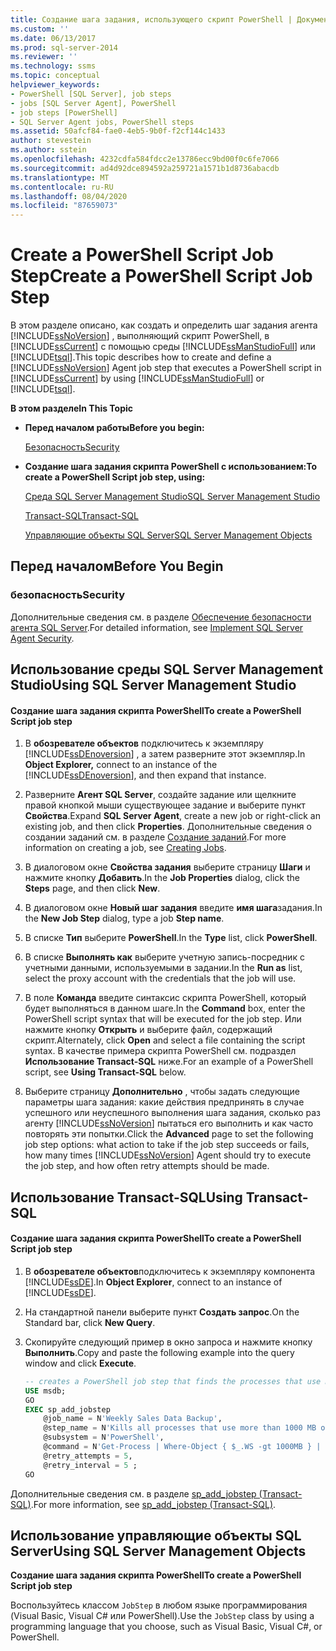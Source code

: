 ```yaml
---
title: Создание шага задания, использующего скрипт PowerShell | Документация Майкрософт
ms.custom: ''
ms.date: 06/13/2017
ms.prod: sql-server-2014
ms.reviewer: ''
ms.technology: ssms
ms.topic: conceptual
helpviewer_keywords:
- PowerShell [SQL Server], job steps
- jobs [SQL Server Agent], PowerShell
- job steps [PowerShell]
- SQL Server Agent jobs, PowerShell steps
ms.assetid: 50afcf84-fae0-4eb5-9b0f-f2cf144c1433
author: stevestein
ms.author: sstein
ms.openlocfilehash: 4232cdfa584fdcc2e13786ecc9bd00f0c6fe7066
ms.sourcegitcommit: ad4d92dce894592a259721a1571b1d8736abacdb
ms.translationtype: MT
ms.contentlocale: ru-RU
ms.lasthandoff: 08/04/2020
ms.locfileid: "87659073"
---
```

# <a name="create-a-powershell-script-job-step"></a><span data-ttu-id="c36b6-102">Create a PowerShell Script Job Step</span><span class="sxs-lookup"><span data-stu-id="c36b6-102">Create a PowerShell Script Job Step</span></span>
  <span data-ttu-id="c36b6-103">В этом разделе описано, как создать и определить шаг задания агента [!INCLUDE[ssNoVersion](../../includes/ssnoversion-md.md)] , выполняющий скрипт PowerShell, в [!INCLUDE[ssCurrent](../../includes/sscurrent-md.md)] с помощью среды [!INCLUDE[ssManStudioFull](../../includes/ssmanstudiofull-md.md)] или [!INCLUDE[tsql](../../includes/tsql-md.md)].</span><span class="sxs-lookup"><span data-stu-id="c36b6-103">This topic describes how to create and define a [!INCLUDE[ssNoVersion](../../includes/ssnoversion-md.md)] Agent job step that executes a PowerShell script in [!INCLUDE[ssCurrent](../../includes/sscurrent-md.md)] by using [!INCLUDE[ssManStudioFull](../../includes/ssmanstudiofull-md.md)] or [!INCLUDE[tsql](../../includes/tsql-md.md)].</span></span>  
  
 <span data-ttu-id="c36b6-104">**В этом разделе**</span><span class="sxs-lookup"><span data-stu-id="c36b6-104">**In This Topic**</span></span>  
  
-   <span data-ttu-id="c36b6-105">**Перед началом работы**</span><span class="sxs-lookup"><span data-stu-id="c36b6-105">**Before you begin:**</span></span>  
  
     [<span data-ttu-id="c36b6-106">Безопасность</span><span class="sxs-lookup"><span data-stu-id="c36b6-106">Security</span></span>](#Security)  
  
-   <span data-ttu-id="c36b6-107">**Создание шага задания скрипта PowerShell с использованием:**</span><span class="sxs-lookup"><span data-stu-id="c36b6-107">**To create a PowerShell Script job step, using:**</span></span>  
  
     [<span data-ttu-id="c36b6-108">Среда SQL Server Management Studio</span><span class="sxs-lookup"><span data-stu-id="c36b6-108">SQL Server Management Studio</span></span>](#SSMS)  
  
     [<span data-ttu-id="c36b6-109">Transact-SQL</span><span class="sxs-lookup"><span data-stu-id="c36b6-109">Transact-SQL</span></span>](#TSQL)  
  
     [<span data-ttu-id="c36b6-110">Управляющие объекты SQL Server</span><span class="sxs-lookup"><span data-stu-id="c36b6-110">SQL Server Management Objects</span></span>](#SMO)  
  
##  <a name="before-you-begin"></a><a name="BeforeYouBegin"></a> <span data-ttu-id="c36b6-111">Перед началом</span><span class="sxs-lookup"><span data-stu-id="c36b6-111">Before You Begin</span></span>  
  
###  <a name="security"></a><a name="Security"></a> <span data-ttu-id="c36b6-112">безопасность</span><span class="sxs-lookup"><span data-stu-id="c36b6-112">Security</span></span>  
 <span data-ttu-id="c36b6-113">Дополнительные сведения см. в разделе [Обеспечение безопасности агента SQL Server](implement-sql-server-agent-security.md).</span><span class="sxs-lookup"><span data-stu-id="c36b6-113">For detailed information, see [Implement SQL Server Agent Security](implement-sql-server-agent-security.md).</span></span>  
  
##  <a name="using-sql-server-management-studio"></a><a name="SSMS"></a> <span data-ttu-id="c36b6-114">Использование среды SQL Server Management Studio</span><span class="sxs-lookup"><span data-stu-id="c36b6-114">Using SQL Server Management Studio</span></span>  
  
#### <a name="to-create-a-powershell-script-job-step"></a><span data-ttu-id="c36b6-115">Создание шага задания скрипта PowerShell</span><span class="sxs-lookup"><span data-stu-id="c36b6-115">To create a PowerShell Script job step</span></span>  
  
1.  <span data-ttu-id="c36b6-116">В **обозревателе объектов** подключитесь к экземпляру [!INCLUDE[ssDEnoversion](../../includes/ssdenoversion-md.md)] , а затем разверните этот экземпляр.</span><span class="sxs-lookup"><span data-stu-id="c36b6-116">In **Object Explorer,** connect to an instance of the [!INCLUDE[ssDEnoversion](../../includes/ssdenoversion-md.md)], and then expand that instance.</span></span>  
  
2.  <span data-ttu-id="c36b6-117">Разверните **Агент SQL Server**, создайте задание или щелкните правой кнопкой мыши существующее задание и выберите пункт **Свойства**.</span><span class="sxs-lookup"><span data-stu-id="c36b6-117">Expand **SQL Server Agent**, create a new job or right-click an existing job, and then click **Properties**.</span></span> <span data-ttu-id="c36b6-118">Дополнительные сведения о создании заданий см. в разделе [Создание заданий](create-jobs.md).</span><span class="sxs-lookup"><span data-stu-id="c36b6-118">For more information on creating a job, see [Creating Jobs](create-jobs.md).</span></span>  
  
3.  <span data-ttu-id="c36b6-119">В диалоговом окне **Свойства задания** выберите страницу **Шаги** и нажмите кнопку **Добавить**.</span><span class="sxs-lookup"><span data-stu-id="c36b6-119">In the **Job Properties** dialog, click the **Steps** page, and then click **New**.</span></span>  
  
4.  <span data-ttu-id="c36b6-120">В диалоговом окне **Новый шаг задания** введите **имя шага**задания.</span><span class="sxs-lookup"><span data-stu-id="c36b6-120">In the **New Job Step** dialog, type a job **Step name**.</span></span>  
  
5.  <span data-ttu-id="c36b6-121">В списке **Тип** выберите **PowerShell**.</span><span class="sxs-lookup"><span data-stu-id="c36b6-121">In the **Type** list, click **PowerShell**.</span></span>  
  
6.  <span data-ttu-id="c36b6-122">В списке **Выполнять как** выберите учетную запись-посредник с учетными данными, используемыми в задании.</span><span class="sxs-lookup"><span data-stu-id="c36b6-122">In the **Run as** list, select the proxy account with the credentials that the job will use.</span></span>  
  
7.  <span data-ttu-id="c36b6-123">В поле **Команда** введите синтаксис скрипта PowerShell, который будет выполняться в данном шаге.</span><span class="sxs-lookup"><span data-stu-id="c36b6-123">In the **Command** box, enter the PowerShell script syntax that will be executed for the job step.</span></span> <span data-ttu-id="c36b6-124">Или нажмите кнопку **Открыть** и выберите файл, содержащий скрипт.</span><span class="sxs-lookup"><span data-stu-id="c36b6-124">Alternately, click **Open** and select a file containing the script syntax.</span></span> <span data-ttu-id="c36b6-125">В качестве примера скрипта PowerShell см. подраздел **Использование Transact-SQL** ниже.</span><span class="sxs-lookup"><span data-stu-id="c36b6-125">For an example of a PowerShell script, see **Using Transact-SQL** below.</span></span>  
  
8.  <span data-ttu-id="c36b6-126">Выберите страницу **Дополнительно** , чтобы задать следующие параметры шага задания: какие действия предпринять в случае успешного или неуспешного выполнения шага задания, сколько раз агенту [!INCLUDE[ssNoVersion](../../includes/ssnoversion-md.md)] пытаться его выполнить и как часто повторять эти попытки.</span><span class="sxs-lookup"><span data-stu-id="c36b6-126">Click the **Advanced** page to set the following job step options: what action to take if the job step succeeds or fails, how many times [!INCLUDE[ssNoVersion](../../includes/ssnoversion-md.md)] Agent should try to execute the job step, and how often retry attempts should be made.</span></span>  
  
##  <a name="using-transact-sql"></a><a name="TSQL"></a> <span data-ttu-id="c36b6-127">Использование Transact-SQL</span><span class="sxs-lookup"><span data-stu-id="c36b6-127">Using Transact-SQL</span></span>  
  
#### <a name="to-create-a-powershell-script-job-step"></a><span data-ttu-id="c36b6-128">Создание шага задания скрипта PowerShell</span><span class="sxs-lookup"><span data-stu-id="c36b6-128">To create a PowerShell Script job step</span></span>  
  
1.  <span data-ttu-id="c36b6-129">В **обозревателе объектов**подключитесь к экземпляру компонента [!INCLUDE[ssDE](../../includes/ssde-md.md)].</span><span class="sxs-lookup"><span data-stu-id="c36b6-129">In **Object Explorer**, connect to an instance of [!INCLUDE[ssDE](../../includes/ssde-md.md)].</span></span>  
  
2.  <span data-ttu-id="c36b6-130">На стандартной панели выберите пункт **Создать запрос**.</span><span class="sxs-lookup"><span data-stu-id="c36b6-130">On the Standard bar, click **New Query**.</span></span>  
  
3.  <span data-ttu-id="c36b6-131">Скопируйте следующий пример в окно запроса и нажмите кнопку **Выполнить**.</span><span class="sxs-lookup"><span data-stu-id="c36b6-131">Copy and paste the following example into the query window and click **Execute**.</span></span>  
  
    ```sql
    -- creates a PowerShell job step that finds the processes that use more than 1000 MB of memory and kills them  
    USE msdb;  
    GO  
    EXEC sp_add_jobstep  
        @job_name = N'Weekly Sales Data Backup',  
        @step_name = N'Kills all processes that use more than 1000 MB of memory',  
        @subsystem = N'PowerShell',  
        @command = N'Get-Process | Where-Object { $_.WS -gt 1000MB } | Stop-Process',   
        @retry_attempts = 5,  
        @retry_interval = 5 ;  
    GO  
    ```  
  
 <span data-ttu-id="c36b6-132">Дополнительные сведения см. в разделе [sp_add_jobstep &#40;Transact-SQL&#41;](/sql/relational-databases/system-stored-procedures/sp-add-jobstep-transact-sql).</span><span class="sxs-lookup"><span data-stu-id="c36b6-132">For more information, see [sp_add_jobstep &#40;Transact-SQL&#41;](/sql/relational-databases/system-stored-procedures/sp-add-jobstep-transact-sql).</span></span>  
  
##  <a name="using-sql-server-management-objects"></a><a name="SMO"></a><span data-ttu-id="c36b6-133">Использование управляющие объекты SQL Server</span><span class="sxs-lookup"><span data-stu-id="c36b6-133">Using SQL Server Management Objects</span></span>  
 <span data-ttu-id="c36b6-134">**Создание шага задания скрипта PowerShell**</span><span class="sxs-lookup"><span data-stu-id="c36b6-134">**To create a PowerShell Script job step**</span></span>  
  
 <span data-ttu-id="c36b6-135">Воспользуйтесь классом `JobStep` в любом языке программирования (Visual Basic, Visual C# или PowerShell).</span><span class="sxs-lookup"><span data-stu-id="c36b6-135">Use the `JobStep` class by using a programming language that you choose, such as Visual Basic, Visual C#, or PowerShell.</span></span>  
